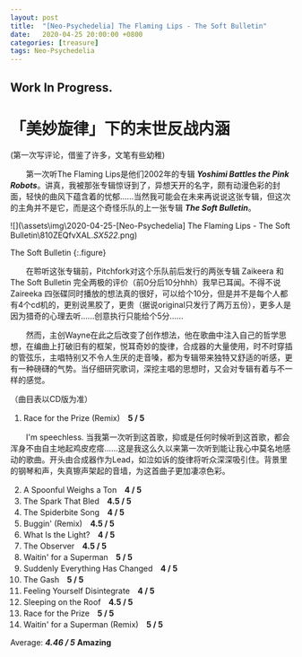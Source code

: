 ```yaml
---
layout: post
title:  "[Neo-Psychedelia] The Flaming Lips - The Soft Bulletin"
date:   2020-04-25 20:00:00 +0800
categories: [treasure]
tags: Neo-Psychedelia
---
```


## **Work In Progress.**

#  「美妙旋律」下的末世反战内涵

(第一次写评论，借鉴了许多，文笔有些幼稚)

　　第一次听The Flaming Lips是他们2002年的专辑 ***Yoshimi Battles the Pink Robots***。讲真，我被那张专辑惊讶到了，异想天开的名字，颇有动漫色彩的封面，轻快的曲风下蕴含着的忧郁......当然我可能会在未来再说说这张专辑，但这次的主角并不是它，而是这个奇怪乐队的上一张专辑 ***The Soft Bulletin***。

![](\assets\img\2020-04-25-[Neo-Psychedelia] The Flaming Lips - The Soft Bulletin\810ZEQfvXAL._SX522_.png)

The Soft Bulletin
{:.figure}

　　在聆听这张专辑前，Pitchfork对这个乐队前后发行的两张专辑 Zaikeera 和 The Soft Bulletin 完全两极的评价（前0分后10分hhh）我早已耳闻。不得不说 Zaireeka 四张碟同时播放的想法真的很好，可以给个10分，但是并不是每个人都有4个cd机的，更别说黑胶了，更贵（据说original只发行了两万五份），更多人是因为猎奇的心理去听......创意执行只能给个5分......

　　然而，主创Wayne在此之后改变了创作想法，他在歌曲中注入自己的哲学思想，在编曲上打破旧有的框架，悦耳奇妙的旋律，合成器的大量使用，时不时穿插的管弦乐，主唱特别又不令人生厌的走音嗓，都为专辑带来独特又舒适的听感，更有一种磅礴的气势。当仔细研究歌词，深挖主唱的思想时，又会对专辑有着与不一样的感觉。

（曲目表以CD版为准）

1. Race for the Prize (Remix)　**5 / 5**


　　I'm speechless. 当我第一次听到这首歌，抑或是任何时候听到这首歌，都会浑身不由自主地起鸡皮疙瘩......这是我这么久以来第一次听到能让我心中莫名地感动的歌曲。开头由合成器作为Lead，如泣如诉的旋律将听众深深吸引住。背景里的钢琴和声，失真镲声架起的音墙，为这首曲子更加凄凉色彩。

2. A Spoonful Weighs a Ton　**4 / 5**
3. The Spark That Bled　**4.5 / 5**
4. The Spiderbite Song　**4 / 5**
5. Buggin' (Remix)　**4.5 / 5**
6. What Is the Light?　**4 / 5**
7. The Observer　**4.5 / 5**
8. Waitin' for a Superman　**5 / 5**
9. Suddenly Everything Has Changed　**4 / 5**
10. The Gash　**5 / 5**
11. Feeling Yourself Disintegrate　**4 / 5**
12. Sleeping on the Roof　**4.5 / 5**
13. Race for the Prize　**5 / 5**
14. Waitin' for a Superman (Remix)　**5 / 5**

Average:  ***4.46 / 5***     **Amazing**
